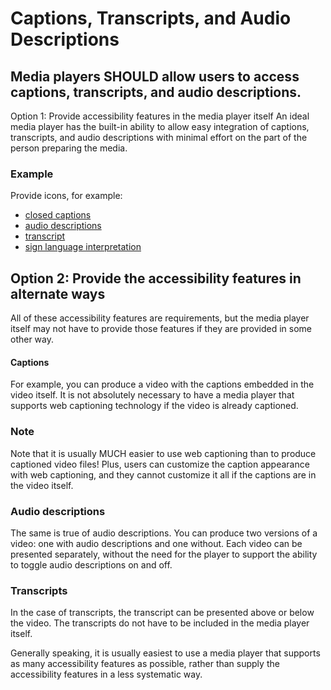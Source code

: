 # Captions, Transcripts, and Audio Descriptions

## Media players SHOULD allow users to access captions, transcripts, and audio descriptions.

Option 1: Provide accessibility features in the media player itself
An ideal media player has the built-in ability to allow easy integration of captions, transcripts, and audio descriptions with minimal effort on the part of the person preparing the media.

### Example

Provide icons, for example: 

- [closed captions](https://fontawesome.com/v5.15/icons/closed-captioning?style=solid)
- [audio descriptions](https://fontawesome.com/v5.15/icons/audio-description?style=solid)
- [transcript](https://fontawesome.com/v5.15/icons/file-alt?style=solid)
- [sign language interpretation](https://fontawesome.com/v5.15/icons/sign-language?style=solid)

## Option 2: Provide the accessibility features in alternate ways

All of these accessibility features are requirements, but the media player itself may not have to provide those features if they are provided in some other way.

#### Captions

For example, you can produce a video with the captions embedded in the video itself. It is not absolutely necessary to have a media player that supports web captioning technology if the video is already captioned.

### Note
Note that it is usually MUCH easier to use web captioning than to produce captioned video files! Plus, users can customize the caption appearance with web captioning, and they cannot customize it all if the captions are in the video itself.

### Audio descriptions

The same is true of audio descriptions. You can produce two versions of a video: one with audio descriptions and one without. Each video can be presented separately, without the need for the player to support the ability to toggle audio descriptions on and off.

### Transcripts

In the case of transcripts, the transcript can be presented above or below the video. The transcripts do not have to be included in the media player itself.

Generally speaking, it is usually easiest to use a media player that supports as many accessibility features as possible, rather than supply the accessibility features in a less systematic way.